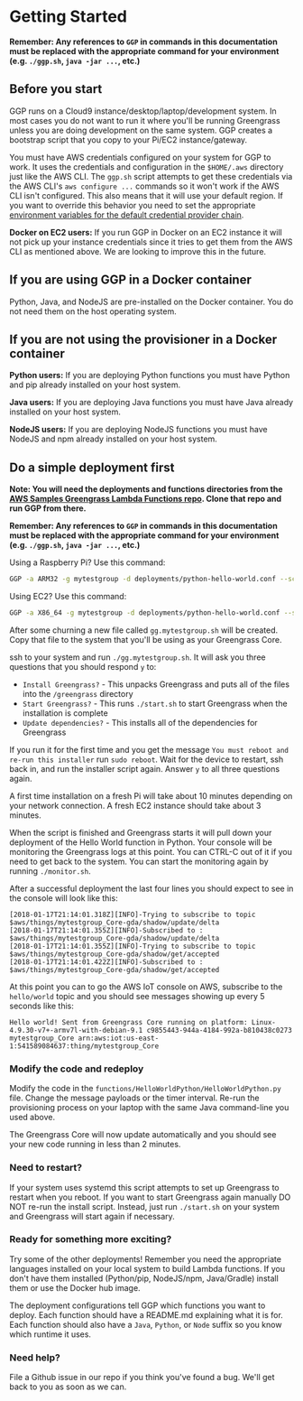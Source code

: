 # Getting Started

**Remember: Any references to `GGP` in commands in this documentation must be replaced with the appropriate command for
your environment (e.g. `./ggp.sh`, `java -jar ...`, etc.)**

## Before you start

GGP runs on a Cloud9 instance/desktop/laptop/development system.  In most cases you do not want to run it where you'll
be running Greengrass unless you are doing development on the same system.  GGP creates a bootstrap script that you copy
to your Pi/EC2 instance/gateway.

You must have AWS credentials configured on your system for GGP to work.  It uses the credentials and configuration in
the `$HOME/.aws` directory just like the AWS CLI.  The `ggp.sh` script attempts to get these credentials via the AWS
CLI's `aws configure ...` commands so it won't work if the AWS CLI isn't configured.  This also means that it will use
your default region.  If you want to override this behavior you need to set the appropriate
[environment variables for the default credential provider chain](https://docs.aws.amazon.com/sdk-for-java/v1/developer-guide/credentials.html#credentials-default).

**Docker on EC2 users:** If you run GGP in Docker on an EC2 instance it will not pick up your instance credentials since
it tries to get them from the AWS CLI as mentioned above.  We are looking to improve this in the future.

## If you are using GGP in a Docker container

Python, Java, and NodeJS are pre-installed on the Docker container.  You do not need them on the host operating system.

## If you are not using the provisioner in a Docker container

**Python users:** If you are deploying Python functions you must have Python and pip already installed on your host system.

**Java users:** If you are deploying Java functions you must have Java already installed on your host system.

**NodeJS users:** If you are deploying NodeJS functions you must have NodeJS and npm already installed on your host system.

## Do a simple deployment first

**Note: You will need the deployments and functions directories from the
[AWS Samples Greengrass Lambda Functions repo](https://github.com/aws-samples/aws-greengrass-lambda-functions).  Clone that
repo and run GGP from there.**

**Remember: Any references to `GGP` in commands in this documentation must be replaced with the appropriate command for
your environment (e.g. `./ggp.sh`, `java -jar ...`, etc.)**

Using a Raspberry Pi?  Use this command:

```bash
GGP -a ARM32 -g mytestgroup -d deployments/python-hello-world.conf --script
```

Using EC2?  Use this command:

```bash
GGP -a X86_64 -g mytestgroup -d deployments/python-hello-world.conf --script
```

After some churning a new file called `gg.mytestgroup.sh` will be created.  Copy that file to the system that you'll be using
as your Greengrass Core.

ssh to your system and run `./gg.mytestgroup.sh`.  It will ask you three questions that you should respond `y` to:

* `Install Greengrass?` - This unpacks Greengrass and puts all of the files into the `/greengrass` directory
* `Start Greengrass?` - This runs `./start.sh` to start Greengrass when the installation is complete
* `Update dependencies?` - This installs all of the dependencies for Greengrass

If you run it for the first time and you get the message `You must reboot and re-run this installer` run
`sudo reboot`.  Wait for the device to restart, ssh back in, and run the installer script again.  Answer `y` to
all three questions again.

A first time installation on a fresh Pi will take about 10 minutes depending on your network connection. A fresh EC2
instance should take about 3 minutes.

When the script is finished and Greengrass starts it will pull down your deployment of the Hello World function
in Python.  Your console will be monitoring the Greengrass logs at this point.  You can CTRL-C out of it if you
need to get back to the system.  You can start the monitoring again by running `./monitor.sh`.

After a successful deployment the last four lines you should expect to see in the console will look like this:

```
[2018-01-17T21:14:01.318Z][INFO]-Trying to subscribe to topic $aws/things/mytestgroup_Core-gda/shadow/update/delta
[2018-01-17T21:14:01.355Z][INFO]-Subscribed to : $aws/things/mytestgroup_Core-gda/shadow/update/delta
[2018-01-17T21:14:01.355Z][INFO]-Trying to subscribe to topic $aws/things/mytestgroup_Core-gda/shadow/get/accepted
[2018-01-17T21:14:01.422Z][INFO]-Subscribed to : $aws/things/mytestgroup_Core-gda/shadow/get/accepted
```

At this point you can to go the AWS IoT console on AWS, subscribe to the `hello/world` topic and you should see
messages showing up every 5 seconds like this:

```
Hello world! Sent from Greengrass Core running on platform: Linux-4.9.30-v7+-armv7l-with-debian-9.1 c9855443-944a-4184-992a-b810438c0273 mytestgroup_Core arn:aws:iot:us-east-1:541589084637:thing/mytestgroup_Core
```

### Modify the code and redeploy

Modify the code in the `functions/HelloWorldPython/HelloWorldPython.py` file.  Change the message payloads or
the timer interval.  Re-run the provisioning process on your laptop with the same Java command-line you used
above.

The Greengrass Core will now update automatically and you should see your new code running in less than 2 minutes.

### Need to restart?

If your system uses systemd this script attempts to set up Greengrass to restart when you reboot.  If you want to start
Greengrass again manually DO NOT re-run the install script.  Instead, just run `./start.sh` on your system and
Greengrass will start again if necessary.

### Ready for something more exciting?

Try some of the other deployments!  Remember you need the appropriate languages installed on your local system to build
Lambda functions.  If you don't have them installed (Python/pip, NodeJS/npm, Java/Gradle) install them or use the Docker
hub image.

The deployment configurations tell GGP which functions you want to deploy.  Each function should have a README.md
explaining what it is for. Each function should also have a `Java`, `Python`, or `Node` suffix so you know which runtime
it uses.

### Need help?

File a Github issue in our repo if you think you've found a bug.  We'll get back to you as soon as we can.

